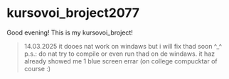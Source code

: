 # kursovoi_broject2077
Good evening! This is my kursovoi_broject!

>14.03.2025 it dooes nat work on windaws but i will fix thad soon ^_^
>p.s.: do nat try to compile or even run thad on de windaws. it haz already showed me 1 blue screen errar (on college compucktar of course :)
